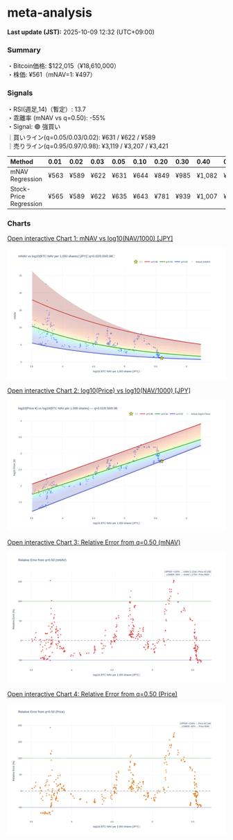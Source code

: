 # meta-analysis


<!--REPORT:START-->
**Last update (JST):** 2025-10-09 12:32 (UTC+09:00)

### Summary
・Bitcoin価格: $122,015（¥18,610,000）  
・株価: ¥561（mNAV=1: ¥497）

### Signals
・RSI(週足,14)（暫定）: 13.7  
・乖離率 (mNAV vs q=0.50): -55%  
・Signal: 🟣 強買い  
｜買いライン(q=0.05/0.03/0.02): ¥631 / ¥622 / ¥589  
｜売りライン(q=0.95/0.97/0.98): ¥3,119 / ¥3,207 / ¥3,421

| Method                 | 0.01   | 0.02   | 0.03   | 0.05   | 0.10   | 0.20   | 0.30   | 0.40   | 0.50   | 0.60   | 0.70   | 0.80   | 0.90   | 0.95   | 0.97   | 0.98   | 0.99   |
|:-----------------------|:-------|:-------|:-------|:-------|:-------|:-------|:-------|:-------|:-------|:-------|:-------|:-------|:-------|:-------|:-------|:-------|:-------|
| mNAV Regression        | ¥563   | ¥589   | ¥622   | ¥631   | ¥644   | ¥849   | ¥985   | ¥1,082 | ¥1,269 | ¥1,432 | ¥1,612 | ¥2,027 | ¥2,692 | ¥3,119 | ¥3,207 | ¥3,421 | ¥3,371 |
| Stock-Price Regression | ¥565   | ¥589   | ¥622   | ¥635   | ¥643   | ¥781   | ¥939   | ¥1,007 | ¥1,092 | ¥1,297 | ¥1,509 | ¥1,951 | ¥2,516 | ¥2,723 | ¥2,782 | ¥3,031 | ¥3,043 |

### Charts
[Open interactive Chart 1: mNAV vs log10(NAV/1000) [JPY]](https://tkzm240.github.io/meta-analysis/fig1.html)

![fig1](assets/fig1.png)

[Open interactive Chart 2: log10(Price) vs log10(NAV/1000) [JPY]](https://tkzm240.github.io/meta-analysis/fig2.html)

![fig2](assets/fig2.png)

[Open interactive Chart 3: Relative Error from q=0.50 (mNAV)](https://tkzm240.github.io/meta-analysis/fig3.html)

![fig3](assets/fig3.png)

[Open interactive Chart 4: Relative Error from q=0.50 (Price)](https://tkzm240.github.io/meta-analysis/fig4.html)

![fig4](assets/fig4.png)
<!--REPORT:END-->
